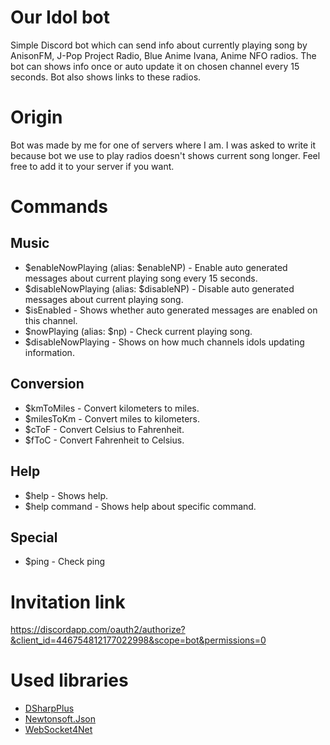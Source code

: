 # Our Idol bot
Simple Discord bot which can send  info about currently playing song by AnisonFM, J-Pop Project Radio,  Blue Anime Ivana, Anime NFO radios. The bot can shows info once or auto update it on chosen channel every 15 seconds. Bot also shows links to these radios.

# Origin
Bot was made by me for one of servers where I am. I was asked to write it because bot we use to play radios doesn't shows current song longer.
Feel free to add it to your server if you want.

# Commands
## Music
  * $enableNowPlaying (alias: $enableNP) - Enable auto generated messages about current playing song every 15 seconds.
  * $disableNowPlaying (alias: $disableNP) - Disable auto generated messages about current playing song.
  * $isEnabled - Shows whether auto generated messages are enabled on this channel.
  * $nowPlaying (alias: $np) - Check current playing song.
  * $disableNowPlaying - Shows on how much channels idols updating information.
## Conversion
  * $kmToMiles - Convert kilometers to miles.
  * $milesToKm - Convert miles to kilometers.
  * $cToF - Convert Celsius to Fahrenheit.
  * $fToC - Convert Fahrenheit to Celsius.
## Help
  * $help - Shows help.
  * $help command - Shows help about specific command.
## Special
  * $ping - Check ping
 
# Invitation link
 https://discordapp.com/oauth2/authorize?&client_id=446754812177022998&scope=bot&permissions=0

# Used libraries
  * [DSharpPlus](https://github.com/DSharpPlus/DSharpPlus)
  * [Newtonsoft.Json](https://github.com/JamesNK/Newtonsoft.Json)
  * [WebSocket4Net](https://github.com/kerryjiang/WebSocket4Net)
